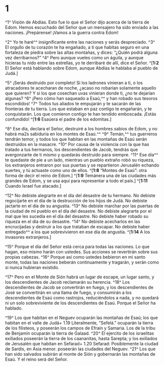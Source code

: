# 1 
^1^ Visión de Abdías. Esto fue lo que el Señor dijo acerca de la tierra de Edom. Hemos escuchado del Señor que un mensajero ha sido enviado a las naciones. ¡Prepárense! ¡Vamos a la guerra contra Edom! 

^2^ Yo te haré^^ insignificante entre las naciones y serás despreciado. ^3^ El orgullo de tu corazón te ha engañado, a ti que habitas seguro en una fortaleza de piedra sobre las altas montañas, y dices: “¿Quién podrá alguna vez derribarnos?” ^4^ Pero aunque vueles como un águila, y aunque hicieras tu nido entre las estrellas, yo te derribaré de allí, dice el Señor. 
^[**1:2** El Señor está hablando sobre Edom, aunque Abdías le hablaba al pueblo de Judá.]

^5^ ¡Serás destruido por completo! Si los ladrones vinieran a ti, o los atracadores te acecharan de noche, ¿acaso no robarían solamente aquello que quieren? Y si los que cosechan uvas vinieran donde ti, ¿no te dejarían algunas? ^6^ ¡Pero cómo han saqueado a Esaú,^^ y han robado sus tesoros escondidos! ^7^ Todos tus aliados te empujarán y te sacarán de las fronteras de tu tierra. Los que estaban en paz contigo te engañarán, y te conquistarán. Los que comieron contigo te han tendido emboscada. ¡Estás confundido! 
^[**1:6** Esaúera el padre de los edomitas.]

^8^ Ese día, declara el Señor, destruiré a los hombres sabios de Edom, y no habrá ma2s sabiduría en los montes de Esaú.^^ ^9^ Temán,^^ tus guerreros tendrán temor, y todos los que habitan en las montañas de Esaú serán destruidos en la masacre. ^10^ Por causa de la violencia con la que has tratado a tus hermanos, los descendientes de Jacob, tendrás que avergonzarte de ti mismo y quedarás destruido para siempre. ^11^ Ese día^^ te quedaste de pie a un lado, mientras un pueblo extraño robó su riqueza, los extranjeros entraron por sus puertas y se repartieron Jerusalén echando suertes, y tú actuaste como uno de ellos. 
^[**1:8** “Montes de Esaú”: otra forma de decir el reino de Edom.]
^[**1:9** Temánera una de las ciudades más grandes de Edom, y se usa aquí para representar a todo el país.]
^[**1:11** Cuando Israel fue atacado.]

^12^ No debiste alegrarte en el día del desastre de tu hermano. No debiste regocijarte en el día de la destrucción de los hijos de Judá. No debiste jactarte en el día de su angustia. ^13^ No debiste marchar por las puertas de la ciudad de mi pueblo en el día del desastre. No debiste alegrarte por el mal que les sucedía en el día del desastre. No debiste haber robado su riqueza en el día de su desastre. ^14^ No debiste acecharlos en las encrucijadas y destruir a los que trataban de escapar. No debiste haber entregado^^ a los que sobrevivieron en ese día de angustia. 
^[**1:14** A los invasores extranjeros.]

^15^ Porque el día del Señor está cerca para todas las naciones. Lo que hagan, eso mismo harán con ustedes. Sus acciones se revertirán sobre sus propias cabezas. ^16^ Porque así como ustedes bebieron en mi santo monte, todas las naciones beberán continuamente y tragarán, y serán como si nunca hubieran existido. 

^17^ Pero en el Monte de Sión habrá un lugar de escape, un lugar santo, y los descendientes de Jacob reclamarán su herencia. ^18^ Los descendientes de Jacob se convertirán en fuego, y los descendientes de José se convertirán en una llama de fuego, y consumirán a los descendientes de Esaú como rastrojos, reduciéndolos a nada, y no quedará ni un solo sobreviviente de los descendientes de Esaú. Porque el Señor ha hablado. 

^19^ Los que habitan en el Neguev ocuparán las montañas de Esaú; los que habitan en el valle de Judá+ 1.19 Literalmente, “Sefelá.” ocuparán la tierra de los filisteos, y poseerán los campos de Efraín y Samaria. Los de la tribu de Benjamín ocuparán la tierra de Galaad. ^20^ El ejercito de los israelitas exiliados poseerán la tierra de los caananitas, hasta Sarepta; y los exiliados de Jerusalén que habitan en Sefarad+ 1.20 Sefarad: Posiblemente la ciudad de Sardis, en Asia menor. poseerán las ciudades del Neguev. ^21^ Los que han sido salvados subirán al monte de Sión y gobernarán las montañas de Esaú. Y el reino será del Señor. 